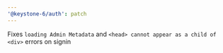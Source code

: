 ```yaml
---
'@keystone-6/auth': patch
---
```


Fixes `loading Admin Metadata` and `<head> cannot appear as a child of <div>` errors on signin

